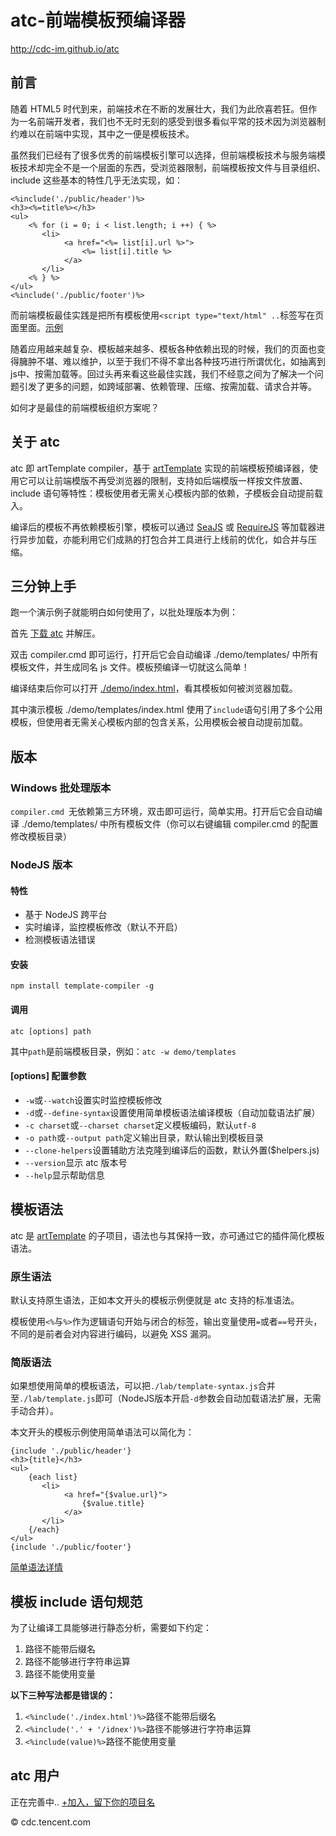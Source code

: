 #	atc-前端模板预编译器

<http://cdc-im.github.io/atc>


##	前言

随着 HTML5 时代到来，前端技术在不断的发展壮大，我们为此欣喜若狂。但作为一名前端开发者，我们也不无时无刻的感受到很多看似平常的技术因为浏览器制约难以在前端中实现，其中之一便是模板技术。
	
虽然我们已经有了很多优秀的前端模板引擎可以选择，但前端模板技术与服务端模板技术却完全不是一个层面的东西，受浏览器限制，前端模板按文件与目录组织、include 这些基本的特性几乎无法实现，如：

	<%include('./public/header')%>
	<h3><%=title%></h3>
	<ul>
	    <% for (i = 0; i < list.length; i ++) { %>
	       <li>
	        	<a href="<%= list[i].url %>">
	        		<%= list[i].title %>
	        	</a>
	       </li>
	    <% } %>
	</ul>
	<%include('./public/footer')%>
	
而前端模板最佳实践是把所有模板使用``<script type="text/html" ..``标签写在页面里面。[示例](http://aui.github.io/artTemplate/demo/basic.html) 

随着应用越来越复杂、模板越来越多、模板各种依赖出现的时候，我们的页面也变得臃肿不堪、难以维护，以至于我们不得不拿出各种技巧进行所谓优化，如抽离到js中、按需加载等。回过头再来看这些最佳实践，我们不经意之间为了解决一个问题引发了更多的问题，如跨域部署、依赖管理、压缩、按需加载、请求合并等。

如何才是最佳的前端模板组织方案呢？

##	关于 atc

atc 即 artTemplate compiler，基于 [artTemplate](https://github.com/aui/artTemplate) 实现的前端模板预编译器，使用它可以让前端模版不再受浏览器的限制，支持如后端模版一样按文件放置、include 语句等特性：模板使用者无需关心模板内部的依赖，子模板会自动提前载入。

编译后的模板不再依赖模板引擎，模板可以通过 [SeaJS](http://seajs.org) 或 [RequireJS](http://requirejs.org) 等加载器进行异步加载，亦能利用它们成熟的打包合并工具进行上线前的优化，如合并与压缩。

##	三分钟上手

跑一个演示例子就能明白如何使用了，以批处理版本为例：

首先 [下载 atc](https://github.com/cdc-im/atc/archive/master.zip) 并解压。

双击 compiler.cmd 即可运行，打开后它会自动编译 ./demo/templates/ 中所有模板文件，并生成同名 js 文件。模板预编译一切就这么简单！

编译结束后你可以打开 [./demo/index.html](http://cdc-im.github.io/atc/demo/)，看其模板如何被浏览器加载。

其中演示模板 ./demo/templates/index.html 使用了``include``语句引用了多个公用模板，但使用者无需关心模板内部的包含关系，公用模板会被自动提前加载。

##	版本

###	Windows 批处理版本

``compiler.cmd ``无依赖第三方环境，双击即可运行，简单实用。打开后它会自动编译 ./demo/templates/ 中所有模板文件（你可以右键编辑 compiler.cmd 的配置修改模板目录）

###	NodeJS 版本

####	特性

*	基于 NodeJS 跨平台
*	实时编译，监控模板修改（默认不开启）
*	检测模板语法错误

####	安装

	npm install template-compiler -g

####	调用

	atc [options] path

其中``path``是前端模板目录，例如：``atc -w demo/templates``

####	[options] 配置参数
            
*	``-w``或``--watch``设置实时监控模板修改
*	``-d``或``--define-syntax``设置使用简单模板语法编译模板（自动加载语法扩展）
*	``-c charset``或``--charset charset``定义模板编码，默认``utf-8``
*	``-o path``或``--output path``定义输出目录，默认输出到模板目录
*	``--clone-helpers``设置辅助方法克隆到编译后的函数，默认外置($helpers.js)
*	``--version``显示 atc 版本号
*	``--help``显示帮助信息

##	模板语法

atc 是 [artTemplate](https://github.com/aui/artTemplate) 的子项目，语法也与其保持一致，亦可通过它的插件简化模板语法。

###	原生语法

默认支持原生语法，正如本文开头的模板示例便就是 atc 支持的标准语法。

模板使用``<%``与``%>``作为逻辑语句开始与闭合的标签，输出变量使用``=``或者``==``号开头，不同的是前者会对内容进行编码，以避免 XSS 漏洞。

###	简版语法

如果想使用简单的模板语法，可以把``./lab/template-syntax.js``合并至``./lab/template.js``即可（NodeJS版本开启``-d``参数会自动加载语法扩展，无需手动合并）。

本文开头的模板示例使用简单语法可以简化为：

	{include './public/header'}
	<h3>{title}</h3>
	<ul>
	    {each list}
	       <li>
	        	<a href="{$value.url}">
	        		{$value.title}
	        	</a>
	       </li>
	    {/each}
	</ul>
	{include './public/footer'}
	
[简单语法详情](http://aui.github.com/artTemplate/extensions/index.html)

##	模板 include 语句规范

为了让编译工具能够进行静态分析，需要如下约定：

1.	路径不能带后缀名
2.	路径不能够进行字符串运算
3.	路径不能使用变量

**以下三种写法都是错误的：**

1.	``<%include('./index.html')%>``路径不能带后缀名
2.	``<%include('.' + '/idnex')%>``路径不能够进行字符串运算
3.	``<%include(value)%>``路径不能使用变量

##	atc 用户

正在完善中.. [+加入，留下你的项目名](https://github.com/cdc-im/atc/issues/1)

© cdc.tencent.com
